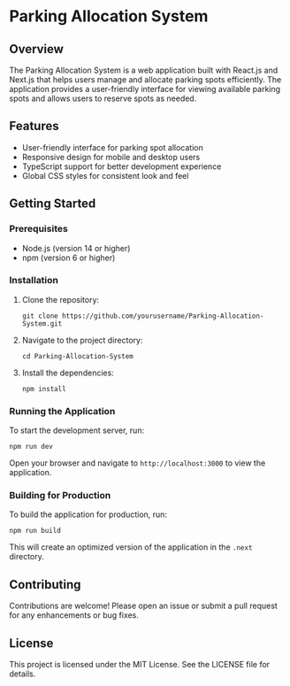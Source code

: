 # Parking Allocation System

## Overview
The Parking Allocation System is a web application built with React.js and Next.js that helps users manage and allocate parking spots efficiently. The application provides a user-friendly interface for viewing available parking spots and allows users to reserve spots as needed.

## Features
- User-friendly interface for parking spot allocation
- Responsive design for mobile and desktop users
- TypeScript support for better development experience
- Global CSS styles for consistent look and feel

## Getting Started

### Prerequisites
- Node.js (version 14 or higher)
- npm (version 6 or higher)

### Installation
1. Clone the repository:
   ```
   git clone https://github.com/yourusername/Parking-Allocation-System.git
   ```
2. Navigate to the project directory:
   ```
   cd Parking-Allocation-System
   ```
3. Install the dependencies:
   ```
   npm install
   ```

### Running the Application
To start the development server, run:
```
npm run dev
```
Open your browser and navigate to `http://localhost:3000` to view the application.

### Building for Production
To build the application for production, run:
```
npm run build
```
This will create an optimized version of the application in the `.next` directory.

## Contributing
Contributions are welcome! Please open an issue or submit a pull request for any enhancements or bug fixes.

## License
This project is licensed under the MIT License. See the LICENSE file for details.